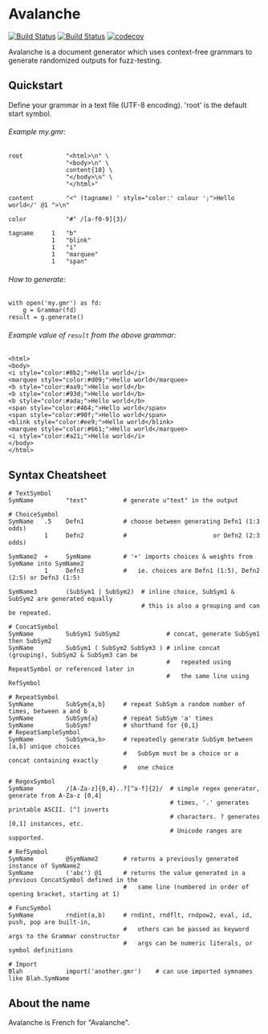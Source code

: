 # Avalanche

[![Build Status](https://api.travis-ci.org/MozillaSecurity/avalanche.svg)](https://travis-ci.org/MozillaSecurity/avalanche)
[![Build Status](https://ci.appveyor.com/api/projects/status/s3dy0u03mya63ykh/branch/master?svg=true)](https://ci.appveyor.com/project/MozillaSecurity/avalanche/branch/master)
[![codecov](https://codecov.io/gh/MozillaSecurity/avalanche/branch/master/graph/badge.svg)](https://codecov.io/gh/MozillaSecurity/avalanche)


Avalanche is a document generator which uses context-free grammars to generate
randomized outputs for fuzz-testing.


## Quickstart

Define your grammar in a text file (UTF-8 encoding). 'root' is the default start symbol.

###### Example my.gmr:
```
root            "<html>\n" \
                "<body>\n" \
                content{10} \
                "</body>\n" \
                "</html>"

content         "<" (tagname) ' style="color:' colour ';">Hello world</' @1 ">\n"

color           "#" /[a-f0-9]{3}/

tagname     1   "b"
            1   "blink"
            1   "i"
            1   "marquee"
            1   "span"
```

###### How to generate:
```
with open('my.gmr') as fd:
    g = Grammar(fd)
result = g.generate()
```

###### Example value of `result` from the above grammar:
```
<html>
<body>
<i style="color:#8b2;">Hello world</i>
<marquee style="color:#d09;">Hello world</marquee>
<b style="color:#aa9;">Hello world</b>
<b style="color:#93d;">Hello world</b>
<b style="color:#ada;">Hello world</b>
<span style="color:#464;">Hello world</span>
<span style="color:#90f;">Hello world</span>
<blink style="color:#ee9;">Hello world</blink>
<marquee style="color:#661;">Hello world</marquee>
<i style="color:#a21;">Hello world</i>
</body>
</html>
```


## Syntax Cheatsheet

```
# TextSymbol
SymName         "text"          # generate u"text" in the output

# ChoiceSymbol
SymName   .5    Defn1           # choose between generating Defn1 (1:3 odds)
          1     Defn2           #                        or Defn2 (2:3 odds)

SymName2  +     SymName         # '+' imports choices & weights from SymName into SymName2
          1     Defn3           #   ie. choices are Defn1 (1:5), Defn2 (2:5) or Defn3 (1:5)

SymName3        (SubSym1 | SubSym2)  # inline choice, SubSym1 & SubSym2 are generated equally
                                     # this is also a grouping and can be repeated.

# ConcatSymbol
SymName         SubSym1 SubSym2             # concat, generate SubSym1 then SubSym2
SymName         SubSym1 ( SubSym2 SubSym3 ) # inline concat (grouping), SubSym2 & SubSym3 can be
                                            #   repeated using RepeatSymbol or referenced later in
                                            #   the same line using RefSymbol

# RepeatSymbol
SymName         SubSym{a,b}     # repeat SubSym a random number of times, between a and b
SymName         SubSym{a}       # repeat SubSym 'a' times
SymName         SubSym?         # shorthand for {0,1}
# RepeatSampleSymbol
SymName         SubSym<a,b>     # repeatedly generate SubSym between [a,b] unique choices
                                #   SubSym must be a choice or a concat containing exactly
                                #   one choice

# RegexSymbol
SymName         /[A-Za-z]{0,4}..?[^a-f]{2}/  # simple regex generator, generate from A-Za-z [0,4]
                                             # times, '.' generates printable ASCII. [^] inverts
                                             # characters. ? generates [0,1] instances, etc.
                                             # Unicode ranges are supported.

# RefSymbol
SymName         @SymName2       # returns a previously generated instance of SymName2
SymName         ('abc') @1      # returns the value generated in a previous ConcatSymbol defined in the
                                #   same line (numbered in order of opening bracket, starting at 1)

# FuncSymbol
SymName         rndint(a,b)     # rndint, rndflt, rndpow2, eval, id, push, pop are built-in,
                                #   others can be passed as keyword args to the Grammar constructor
                                #   args can be numeric literals, or symbol definitions

# Import
Blah            import('another.gmr')    # can use imported symnames like Blah.SymName
```


## About the name

Avalanche is French for "Avalanche".
